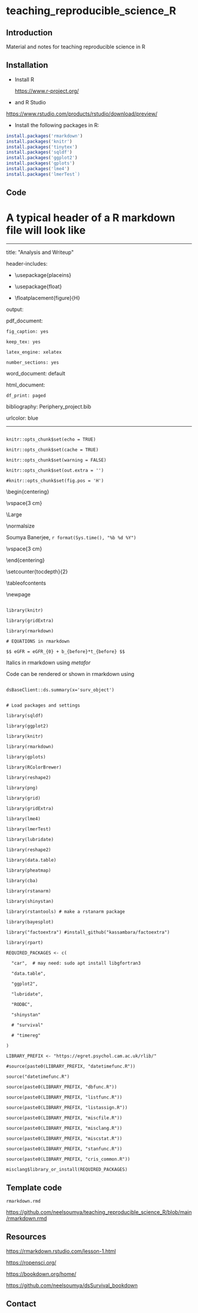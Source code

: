 # teaching_reproducible_science_R

## Introduction

Material and notes for teaching reproducible science in R

## Installation

* Install R

    https://www.r-project.org/

* and R Studio

https://www.rstudio.com/products/rstudio/download/preview/

* Install the following packages in R:

```r
install.packages('rmarkdown')
install.packages('knitr')
install.packages('tinytex')
install.packages('sqldf')
install.packages('ggplot2')
install.packages('gplots')
install.packages('lme4')
install.packages('lmerTest`)

```

## Code

# A typical header of a R markdown file will look like

---

title: "Analysis and Writeup"

header-includes:

- \usepackage{placeins}

- \usepackage{float}

- \floatplacement{figure}{H}

output:

  pdf_document:

    fig_caption: yes

    keep_tex: yes

    latex_engine: xelatex

    number_sections: yes

  word_document: default

  html_document:

    df_print: paged

bibliography: Periphery_project.bib

urlcolor: blue

---

```{r include=FALSE}

knitr::opts_chunk$set(echo = TRUE)

knitr::opts_chunk$set(cache = TRUE)

knitr::opts_chunk$set(warning = FALSE)

knitr::opts_chunk$set(out.extra = '')

#knitr::opts_chunk$set(fig.pos = 'H')

```

\begin{centering}

\vspace{3 cm}

\Large

\normalsize

Soumya Banerjee, `r format(Sys.time(), "%b %d %Y")`

\vspace{3 cm}

\end{centering}

\setcounter{tocdepth}{2}

\tableofcontents

\newpage

```{r,include=FALSE}

library(knitr)

library(gridExtra)

library(rmarkdown)

# EQUATIONS in rmarkdown

$$ eGFR = eGFR_{0} + b_{before}*t_{before} $$

```

Italics in rmarkdown using *metafor*

Code can be rendered or shown in rmarkdown using

```

dsBaseClient::ds.summary(x='surv_object')

```

```{r, include=FALSE}

# Load packages and settings

library(sqldf)

library(ggplot2)

library(knitr)

library(rmarkdown)

library(gplots)

library(RColorBrewer)

library(reshape2)

library(png)

library(grid)

library(gridExtra)

library(lme4)

library(lmerTest)

library(lubridate)

library(reshape2)

library(data.table)

library(pheatmap)

library(cba)

library(rstanarm)

library(shinystan)

library(rstantools) # make a rstanarm package

library(bayesplot)

library("factoextra") #install_github("kassambara/factoextra")

library(rpart)

REQUIRED_PACKAGES <- c(

  "car",  # may need: sudo apt install libgfortran3

  "data.table",

  "ggplot2",

  "lubridate",

  "RODBC",

  "shinystan"

  # "survival"

  # "timereg"

)

LIBRARY_PREFIX <- "https://egret.psychol.cam.ac.uk/rlib/"

#source(paste0(LIBRARY_PREFIX, "datetimefunc.R"))

source("datetimefunc.R")

source(paste0(LIBRARY_PREFIX, "dbfunc.R"))

source(paste0(LIBRARY_PREFIX, "listfunc.R"))

source(paste0(LIBRARY_PREFIX, "listassign.R"))

source(paste0(LIBRARY_PREFIX, "miscfile.R"))

source(paste0(LIBRARY_PREFIX, "misclang.R"))

source(paste0(LIBRARY_PREFIX, "miscstat.R"))

source(paste0(LIBRARY_PREFIX, "stanfunc.R"))

source(paste0(LIBRARY_PREFIX, "cris_common.R"))

misclang$library_or_install(REQUIRED_PACKAGES)

```


## Template code

`rmarkdown.rmd`

https://github.com/neelsoumya/teaching_reproducible_science_R/blob/main/rmarkdown.rmd



## Resources

https://rmarkdown.rstudio.com/lesson-1.html

https://ropensci.org/

https://bookdown.org/home/

https://github.com/neelsoumya/dsSurvival_bookdown

## Contact


